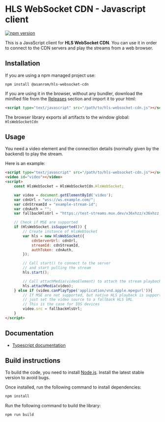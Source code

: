 # HLS WebSocket CDN - Javascript client

[![npm version](https://badge.fury.io/js/%40asanrom%2Fhls-websocket-cdn.svg)](https://www.npmjs.com/package/@asanrom/hls-websocket-cdn)

This is a JavaScript client for **HLS WebSocket CDN**. You can use it in order to connect to the CDN servers and play the streams from a web browser.

## Installation

If you are using a npm managed project use:

```
npm install @asanrom/hls-websocket-cdn
```

If you are using it in the browser, without any bundler, download the minified file from the [Releases](https://github.com/AgustinSRG/hls-websocket-cdn/tags) section and import it to your html:

```html
<script type="text/javascript" src="/path/to/hls-websocket-cdn.js"></script>
```

The browser library exports all artifacts to the window global: `HlsWebSocketCdn`

## Usage

You need a video element and the connection details (normally given by the backend) to play the stream.

Here is an example:

```html
<script type="text/javascript" src="/path/to/hls-websocket-cdn.js"></script>
<video id="video"></video>
<script>
    const HlsWebSocket = HlsWebSocketCdn.HlsWebSocket;

    var video = document.getElementById('video');
    var cdnUrl = "wss://ws.example.com/";
    var cdnStreamId = "example-stream-id";
    var cdnAuth = "";
    var fallbackHlsUrl = "https://test-streams.mux.dev/x36xhzz/x36xhzz.m3u8";

    // Check if MSE are supported
    if (HlsWebSocket.isSupported()) {
        // Create instance of HlsWebSocket
        var hls = new HlsWebSocket({
            cdnServerUrl: cdnUrl,
            streamId: cdnStreamId,
            authToken: cdnAuth,
        });

        // Call start() to connect to the server
        // and start pulling the stream
        hls.start();

        // Call attachMedia(videoElement) to attach the stream playback to a video element
        hls.attachMedia(video);
    } else if (video.canPlayType('application/vnd.apple.mpegurl')){
        // If MSE are not supported, but native HLS playback is supported
        // just set the video source to a fallback HLS URL
        // This is the case for IOS devices
        video.src = fallbackHlsUrl;
    }
</script>
```

## Documentation

 - [Typescript documentation](https://agustinsrg.github.io/hls-websocket-cdn/client-js/docs)

## Build instructions

To build the code, you need to install [Node.js](https://nodejs.org/en/). Install the latest stable version to avoid bugs.

Once installed, run the following command to install dependencies:

```sh
npm install
```

Run the following command to build the library:

```sh
npm run build
```
